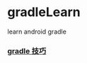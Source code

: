 # gradleLearn
learn android gradle



### [gradle 技巧](https://blog.csdn.net/dengjiangszhan/article/details/115795813)
